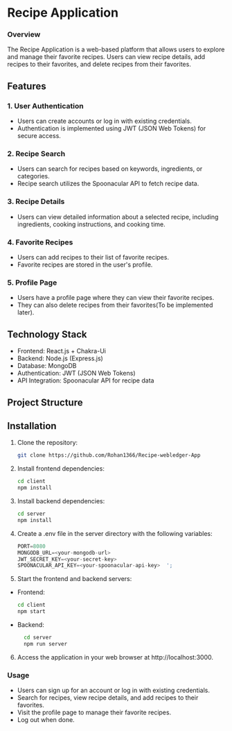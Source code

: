 
# Recipe Application

### Overview
The Recipe Application is a web-based platform that allows users to explore and manage their favorite recipes. Users can view recipe details, add recipes to their favorites, and delete recipes from their favorites.

## Features
### 1. User Authentication
- Users can create accounts or log in with existing credentials.
- Authentication is implemented using JWT (JSON Web Tokens) for secure access.
### 2. Recipe Search
- Users can search for recipes based on keywords, ingredients, or categories.
- Recipe search utilizes the Spoonacular API to fetch recipe data.
### 3. Recipe Details
- Users can view detailed information about a selected recipe, including ingredients, cooking instructions, and cooking time.
### 4. Favorite Recipes
- Users can add recipes to their list of favorite recipes.
- Favorite recipes are stored in the user's profile.
### 5. Profile Page
- Users have a profile page where they can view their favorite recipes.
- They can also delete recipes from their favorites(To be implemented later).

## Technology Stack
- Frontend: React.js + Chakra-Ui
- Backend: Node.js (Express.js)
- Database: MongoDB
- Authentication: JWT (JSON Web Tokens)
- API Integration: Spoonacular API for recipe data

## Project Structure



## Installation

1. Clone the repository:
   ```sh
   git clone https://github.com/Rohan1366/Recipe-webledger-App
   ```
2. Install frontend dependencies:
   ```sh
   cd client
   npm install
   ```
3. Install backend dependencies:
   ```sh
   cd server
   npm install
   ```


4. Create a .env file in the server directory with the following variables:
   ```js
   PORT=8080
   MONGODB_URL=<your-mongodb-url>
   JWT_SECRET_KEY=<your-secret-key>
   SPOONACULAR_API_KEY=<your-spoonacular-api-key>  ';
   
5. Start the frontend and backend servers:
 - Frontend:
    ```sh
    cd client
    npm start
    ```

- Backend:
  ```sh
    cd server
    npm run server
  ```
6. Access the application in your web browser at http://localhost:3000.

### Usage
- Users can sign up for an account or log in with existing credentials.
- Search for recipes, view recipe details, and add recipes to their favorites.
- Visit the profile page to manage their favorite recipes.
- Log out when done.
